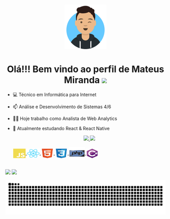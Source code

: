 <h1 align="center"><img height="140em" src="https://github.com/MateusJunio016/imagensPortfolio/blob/main/avataaars.png?raw=true" /></h1>

<h1 align="center">Olá!!! Bem vindo ao perfil de Mateus Miranda <img src="https://raw.githubusercontent.com/MartinHeinz/MartinHeinz/master/wave.gif" width="30px"></h1>

- 💻 Técnico em Informática para Internet
- 📫 Análise e Desenvolvimento de Sistemas 4/6
- 👨‍💻 Hoje trabalho como Analista de Web Analytics
- 🌱 Atualmente estudando React & React Native

  <div align="center">
    <a href="https://github.com/MateusJunio016">
    <img height="140em" src="https://github-readme-stats.vercel.app/api?username=MateusJunio016&show_icons=true&theme=tokyonight&include_all_commits=true&count_private=true"/>
    <img height="140em" src="https://github-readme-stats.vercel.app/api/top-langs/?username=MateusJunio016&layout=compact&langs_count=7&theme=tokyonight"/>
  </div>
  
  <div style="display: inline_block"><br>
    <img align="center" alt="Mateus-Js" height="30" width="40" src="https://raw.githubusercontent.com/devicons/devicon/master/icons/javascript/javascript-plain.svg">
    <img align="center" alt="Mateus-React" height="30" width="40" src="https://raw.githubusercontent.com/devicons/devicon/master/icons/react/react-original.svg">
    <img align="center" alt="Mateus-HTML" height="30" width="40" src="https://raw.githubusercontent.com/devicons/devicon/master/icons/html5/html5-original.svg">
    <img align="center" alt="Mateus-CSS" height="30" width="40" src="https://raw.githubusercontent.com/devicons/devicon/master/icons/css3/css3-original.svg">
    <img align="center" alt="Mateus-PHP" height="40" width="50" src="https://raw.githubusercontent.com/devicons/devicon/master/icons/php/php-original.svg">
    <img align="center" alt="Mateus-Csharp" height="30" width="40" src="https://raw.githubusercontent.com/devicons/devicon/master/icons/csharp/csharp-original.svg">
  </div>
    
  ##
 
<div>
  <a href = "mailto:mateus.miranda.mjsm@gmail.com"><img src="https://img.shields.io/badge/-Gmail-%23333?style=for-the-badge&logo=gmail&logoColor=white" target="_blank"></a>
  <a href="https://www.linkedin.com/in/mateus-miranda-b209111b6/" target="_blank"><img src="https://img.shields.io/badge/-LinkedIn-%230077B5?style=for-the-badge&logo=linkedin&logoColor=white" target="_blank"></a> 
  
  ![snake gif](https://github.com/MateusJunio016/MateusJunio016/blob/output/github-contribution-grid-snake.svg)
  
 </div>
